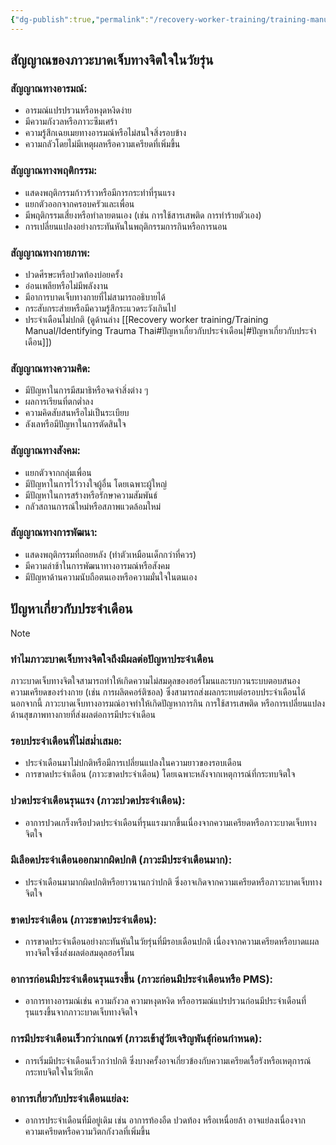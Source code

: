 ```yaml
---
{"dg-publish":true,"permalink":"/recovery-worker-training/training-manual/identifying-trauma-thai/"}
---
```


## สัญญาณของภาวะบาดเจ็บทางจิตใจในวัยรุ่น

### **สัญญาณทางอารมณ์:**
- อารมณ์แปรปรวนหรือหงุดหงิดง่าย
- มีความกังวลหรือภาวะซึมเศร้า
- ความรู้สึกเฉยเมยทางอารมณ์หรือไม่สนใจสิ่งรอบข้าง
- ความกลัวโดยไม่มีเหตุผลหรือความเครียดที่เพิ่มขึ้น
### **สัญญาณทางพฤติกรรม:**
- แสดงพฤติกรรมก้าวร้าวหรือมีการกระทำที่รุนแรง
- แยกตัวออกจากครอบครัวและเพื่อน
- มีพฤติกรรมเสี่ยงหรือทำลายตนเอง (เช่น การใช้สารเสพติด การทำร้ายตัวเอง)
- การเปลี่ยนแปลงอย่างกระทันหันในพฤติกรรมการกินหรือการนอน
### **สัญญาณทางกายภาพ:**
- ปวดศีรษะหรือปวดท้องบ่อยครั้ง
- อ่อนเพลียหรือไม่มีพลังงาน
- มีอาการบาดเจ็บทางกายที่ไม่สามารถอธิบายได้
- กระสับกระส่ายหรือมีความรู้สึกระแวดระวังเกินไป
- ประจำเดือนไม่ปกติ (ดูด้านล่าง [[Recovery worker training/Training Manual/Identifying Trauma Thai#ปัญหาเกี่ยวกับประจำเดือน\|#ปัญหาเกี่ยวกับประจำเดือน]])
### **สัญญาณทางความคิด:**
- มีปัญหาในการมีสมาธิหรือจดจำสิ่งต่าง ๆ
- ผลการเรียนที่ตกต่ำลง
- ความคิดสับสนหรือไม่เป็นระเบียบ
- ลังเลหรือมีปัญหาในการตัดสินใจ
### **สัญญาณทางสังคม:**
- แยกตัวจากกลุ่มเพื่อน
- มีปัญหาในการไว้วางใจผู้อื่น โดยเฉพาะผู้ใหญ่
- มีปัญหาในการสร้างหรือรักษาความสัมพันธ์
- กลัวสถานการณ์ใหม่หรือสภาพแวดล้อมใหม่
### **สัญญาณทางการพัฒนา:**
- แสดงพฤติกรรมที่ถอยหลัง (ทำตัวเหมือนเด็กกว่าที่ควร)
- มีความล่าช้าในการพัฒนาทางอารมณ์หรือสังคม
- มีปัญหาด้านความนับถือตนเองหรือความมั่นใจในตนเอง

	
## ปัญหาเกี่ยวกับประจำเดือน

> [!NOTE]
> ### ทำไมภาวะบาดเจ็บทางจิตใจถึงมีผลต่อปัญหาประจำเดือน
> ภาวะบาดเจ็บทางจิตใจสามารถทำให้เกิดความไม่สมดุลของฮอร์โมนและรบกวนระบบตอบสนองความเครียดของร่างกาย (เช่น การผลิตคอร์ติซอล) ซึ่งสามารถส่งผลกระทบต่อรอบประจำเดือนได้ นอกจากนี้ ภาวะบาดเจ็บทางอารมณ์อาจทำให้เกิดปัญหาการกิน การใช้สารเสพติด หรือการเปลี่ยนแปลงด้านสุขภาพทางกายที่ส่งผลต่อการมีประจำเดือน

### **รอบประจำเดือนที่ไม่สม่ำเสมอ:**
- ประจำเดือนมาไม่ปกติหรือมีการเปลี่ยนแปลงในความยาวของรอบเดือน
- การขาดประจำเดือน (ภาวะขาดประจำเดือน) โดยเฉพาะหลังจากเหตุการณ์ที่กระทบจิตใจ
### **ปวดประจำเดือนรุนแรง (ภาวะปวดประจำเดือน):**
- อาการปวดเกร็งหรือปวดประจำเดือนที่รุนแรงมากขึ้นเนื่องจากความเครียดหรือภาวะบาดเจ็บทางจิตใจ
### **มีเลือดประจำเดือนออกมากผิดปกติ (ภาวะมีประจำเดือนมาก):**
- ประจำเดือนมามากผิดปกติหรือยาวนานกว่าปกติ ซึ่งอาจเกิดจากความเครียดหรือภาวะบาดเจ็บทางจิตใจ
### **ขาดประจำเดือน (ภาวะขาดประจำเดือน):**
- การขาดประจำเดือนอย่างกะทันหันในวัยรุ่นที่มีรอบเดือนปกติ เนื่องจากความเครียดหรือบาดแผลทางจิตใจซึ่งส่งผลต่อสมดุลฮอร์โมน
### **อาการก่อนมีประจำเดือนรุนแรงขึ้น (ภาวะก่อนมีประจำเดือนหรือ PMS):**
- อาการทางอารมณ์เช่น ความกังวล ความหงุดหงิด หรืออารมณ์แปรปรวนก่อนมีประจำเดือนที่รุนแรงขึ้นจากภาวะบาดเจ็บทางจิตใจ
### **การมีประจำเดือนเร็วกว่าเกณฑ์ (ภาวะเข้าสู่วัยเจริญพันธุ์ก่อนกำหนด):**
- การเริ่มมีประจำเดือนเร็วกว่าปกติ ซึ่งบางครั้งอาจเกี่ยวข้องกับความเครียดเรื้อรังหรือเหตุการณ์กระทบจิตใจในวัยเด็ก
### **อาการเกี่ยวกับประจำเดือนแย่ลง:**
- อาการประจำเดือนที่มีอยู่เดิม เช่น อาการท้องอืด ปวดท้อง หรือเหนื่อยล้า อาจแย่ลงเนื่องจากความเครียดหรือความวิตกกังวลที่เพิ่มขึ้น


